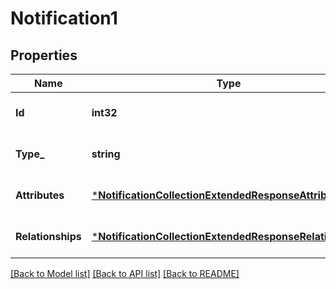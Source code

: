 # Notification1

## Properties
Name | Type | Description | Notes
------------ | ------------- | ------------- | -------------
**Id** | **int32** |  | [optional] [default to null]
**Type_** | **string** |  | [optional] [default to null]
**Attributes** | [***NotificationCollectionExtendedResponseAttributes**](NotificationCollectionExtendedResponse_attributes.md) |  | [optional] [default to null]
**Relationships** | [***NotificationCollectionExtendedResponseRelationships**](NotificationCollectionExtendedResponse_relationships.md) |  | [optional] [default to null]

[[Back to Model list]](../README.md#documentation-for-models) [[Back to API list]](../README.md#documentation-for-api-endpoints) [[Back to README]](../README.md)

